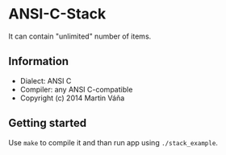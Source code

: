 ANSI-C-Stack
============

It can contain "unlimited" number of items.

Information
-----------
- Dialect:  ANSI C
- Compiler: any ANSI C-compatible 
- Copyright (c) 2014 Martin Váňa

Getting started
---------------
Use `make` to compile it and than run app using `./stack_example`.